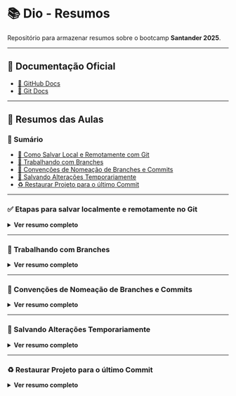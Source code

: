 # 📚 Dio - Resumos

Repositório para armazenar resumos sobre o bootcamp **Santander 2025**.

---

## 📔 Documentação Oficial

- [📘 GitHub Docs](https://docs.github.com/pt/get-started/writing-on-github/getting-started-with-writing-and-formatting-on-github/quickstart-for-writing-on-github)
- [📙 Git Docs](https://git-scm.com/doc)

---

## 🧠 Resumos das Aulas

### 📑 Sumário

- [💾 Como Salvar Local e Remotamente com Git](#✅-etapas-para-salvar-localmente-e-remotamente-no-git)
- [🌿 Trabalhando com Branches](#🌿-trabalhando-com-branches)
- [🧾 Convenções de Nomeação de Branches e Commits](#🧾-convenções-de-nomeação-de-branches-e-commits)
- [💾 Salvando Alterações Temporariamente](#💾-salvando-alterações-temporariamente)
- [♻️ Restaurar Projeto para o último Commit](#️♻️-restaurar-projeto-para-o-último-commit)

---
### ✅ Etapas para salvar localmente e remotamente no Git

<details>
<summary><strong>Ver resumo completo</strong></summary>

#### Salvar localmente (commit)

Use os comandos abaixo para salvar suas alterações no seu repositório local:

```bash
git add .
git commit -m "mensagem explicando o que foi feito"
```

#### Enviar para o repositório remoto (push)

Após o commit, envie as alterações para o GitHub:

```bash
git push origin main
```

> Troque `main` pelo nome da sua branch, se for diferente.

---

### (Opcional) Conectar o repositório local ao GitHub

Se ainda não tiver conectado o repositório local a um remoto:

```bash
git remote add origin https://github.com/SEU_USUARIO/SEU_REPOSITORIO.git
git push -u origin main
```

> Substitua `SEU_USUARIO` e `SEU_REPOSITORIO` pelas suas informações do GitHub.

---

### Dica: Verificar o status antes de salvar

Você pode verificar o que foi alterado antes de salvar:

```bash
git status
```

---

## 🧠 Resumo

| Comando | Descrição |
|---------|-----------|
| `git add .` | Adiciona todas as alterações |
| `git commit -m "mensagem"` | Salva localmente |
| `git push origin main` | Envia para o GitHub |


</details>

---

### 🌿 Trabalhando com Branches

<details>
<summary><strong>Ver resumo completo</strong></summary>

#### 📌 Conceitos básicos

- Uma **branch** (ramo) é uma ramificação do seu projeto.
- Serve para trabalhar em diferentes versões ou funcionalidades **sem afetar diretamente o código principal**.
- Quando você cria uma nova branch, ela aponta para o **mesmo commit da branch atual**.
- As branches só se unem com o código principal quando são **mescladas (merge)**.

#### 🔧 Comandos importantes

| Comando | Descrição |
|--------|-----------|
| `git checkout -b nome-da-branch` | Cria e muda para uma nova branch |
| `git branch` | Lista todas as branches |
| `git branch -v` | Mostra as branches com os últimos commits |
| `git merge nome-da-branch` | Mescla a branch com a atual |
| `git branch -d nome-da-branch` | Exclui uma branch (depois de mesclada) |

---

#### ⚔️ Conflitos ao Mesclar

**Conflito de merge:** acontece quando duas pessoas alteram a **mesma linha** de um arquivo.  
É necessário escolher qual versão manter.

**Etapas para resolver:**

1. Escolher qual parte do código deve ficar.
2. Salvar o arquivo corrigido.
3. Executar os comandos abaixo:

```bash
git add .
git commit -m "resolve conflito"
git push origin main
```

🔁 Use `git pull` antes para garantir que tem a versão mais atual do repositório remoto.

</details>

---

### 🧾 Convenções de Nomeação de Branches e Commits

<details>
<summary><strong>Ver resumo completo</strong></summary>

#### 🌿 Nomeando Branches

Seguir padrões ajuda na organização e leitura por todos da equipe.

**Padrões comuns:**

| Prefixo | Uso |
|---------|-----|
| `feature/` | Nova funcionalidade ✨ |
| `fix/` | Correção de bug 🐛 |
| `hotfix/` | Correção urgente 🚑 |
| `release/` | Preparação para uma versão 📦 |
| `test/` | Testes ✅ |

**Exemplos:**
- `feature/cadastro-usuario`
- `fix/navbar-responsiva`

---

#### 📝 Mensagens de Commit (Conventional Commits)

Padrão para manter um histórico limpo e fácil de entender.

| Tipo | Uso |
|------|-----|
| `feat:` | Nova funcionalidade ✨ |
| `fix:` | Correção de bug 🐛 |
| `docs:` | Documentação 📚 |
| `style:` | Alteração visual ou de formatação 💅 |
| `refactor:` | Refatoração (melhoria sem mudar comportamento) 🧹 |
| `test:` | Testes adicionados ou modificados 🧪 |
| `chore:` | Manutenções gerais 🔧 |

**Exemplos:**
- `feat: adiciona página de login`
- `fix: corrige erro na validação do email`

🎯 **Objetivo:** facilitar a colaboração, leitura do histórico e rastreabilidade de problemas.

</details>

---

### 💾 Salvando Alterações Temporariamente

<details>
<summary><strong>Ver resumo completo</strong></summary>

#### 📦 Backup com commit temporário

Se quiser salvar as alterações antes de restaurar ou testar algo:

| tipo | uso |
|------|-----|
| git add . | Adiciona a area de trabalho |
| git commit -m "Backup temporário antes de restaurar" | salva no git |
| git reset HEAD~1 | 🧼 Depois, para desfazer esse commit (se quiser): |

</details>

---

### ♻️ Restaurar Projeto para o último Commit

<details>
<summary><strong>Ver resumo completo</strong></summary>

#### 🔄 Descartar alterações e voltar ao último commit

Se você quiser desfazer todas as modificações e restaurar o repositório para o estado do último commit:

| tipo | uso |
|------|-----|
| git restore . | Restaura todos os arquivos modificados. |
| git clean -fd | Remove arquivos e pastas não rastreados. |

#### 👀 Verificar antes de remover arquivos não rastreados
```
 git clean -nfd
```
O -n (ou --dry-run) simula a exclusão, mostrando o que será removido sem apagar nada ainda.


</details>


